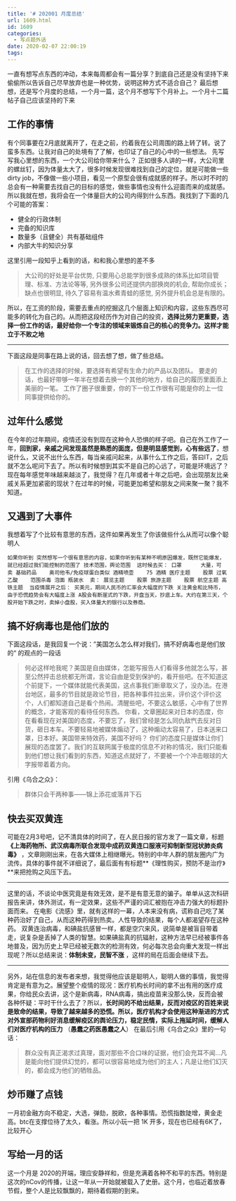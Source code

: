 ```yaml
---
title: '# 202001 月度总结'
url: 1609.html
id: 1609
categories:
  - 写点题外话
date: 2020-02-07 22:00:19
tags:
---
```


一直有想写点东西的冲动，本来每周都会有一篇分享？到底自己还是没有坚持下来 偷偷所以告诉自己尽早放弃也是一种优势，说明这种方式不适合自己？ 最后想想，还是写个月度的总结，一个月一篇，这个月不想写下个月补上。一个月十二篇帖子自己应该坚持的下来

工作的事情
-----

有个同事要在2月底就离开了，在走之前，约着我在公司周围的路上转了转。说了蛮多东西。让我对自己的处境有了了解，也印证了自己的心中的一些想法。 先写写我心里想的东西，一个大公司给你带来什么？ 正如很多人讲的一样，大公司里的螺丝钉，因为体量太大了，很多时候发现很难找到自己的定位，就是可能做一些dirty job，不像做一些小项目，看见一个原型会很有成就感的样子。所以时不时的总会有一种需要去找自己的目标的感觉，做些事情也没有什么迎面而来的成就感。所以我就在想，我将会在一个体量巨大的公司内得到什么东西。我找到了下面的几个可能的答案：

*   健全的行政体制
*   完备的知识库
*   数量多（且健全）共有基础组件
*   内部大牛的知识分享

这里引用一段知乎上看到的话，和和我心里想的差不多

> 大公司的好处是平台优势, 只要用心总能学到很多成熟的体系比如项目管理、标准、方法论等等, 另外很多公司还提供内部换岗的机会, 帮助你成长；缺点也很明显, 待久了容易有温水煮青蛙的感觉, 另外提升机会总是有限的。

所以，在工资的阶段，需要去重点的挖掘这几个层面上知识和内容，这些东西尽可能多的转化为自己的。从而把这段经历作为对自己的投资，**选择比努力更重要，选择一份工作的话，最好给你一个专注的领域来锻炼自己的核心的竞争力。这样才能立于不败之地**

* * *

下面这段是同事在路上说的话，回去想了想，做了些总结。

> 在工作的选择的时候，要选择有希望有生命力的产品以及团队。 要走的话，也最好带够一年半在想着去换一个其他的地方，给自己的履历里面添上美丽的一笔。 工作了圈子很重要，你的下一份工作很有可能是你的上一位同事提供给你的。

过年什么感觉
------

在今年的过年期间，疫情还没有到现在这种令人恐惧的样子吧。自己在外工作了一年，**回到家，亲戚之间发现虽然是熟悉的面庞，但是明显感觉到，心有些远了**，想说什么，又说不出什么东西，每当亲戚问起来，从事什么工作之后，答曰IT，之后就不怎么呢问下去了。所以有时候想到其实不是自己的心远了，可能是环境远了？ 现在每年感觉年味越来越淡了，我觉得？在几年或者十年之后吧，会出现朋友比亲戚关系更加紧密的现状？在过年的时候，可能更加希望和朋友之间来聚一聚？我不知道。

又遇到了大事件
-------

我想着写了个比较有意思的东西，这件如果再发生了你该做些什么从而可以像个聪明人

    如果你听到 突然想写一个很有意思的内容，如果你听到有某种不明原因爆发，既然它能爆发，就已经超过我们能控制的范围了 技术范围，舆论范围  这时候去买： 口罩      大量，可卖 基础药品    奥司他韦/免疫球蛋白类似 酒精喷壶    75 酒精 医疗主题    股票 过氧乙酸    范围杀毒 泡面 瓶装水  卖： 展览主题    股票 旅游主题    股票 航空主题 高铁主题  当疫情展开之后： 买美元，期间人民币的汇率会大幅度的下跌 关注黄金和比特币，由于恐慌趋势会有大幅度上涨 A股会有断崖式的下跌，开盘当天，抄底上车。大约在第三天，个股开始下跌之时，卖掉小盘股，买入体量大的银行以及券商。

搞不好病毒也是他们放的
-----------

下面这段话，是我回复一个说：”美国怎么怎么样对我们，搞不好病毒也是他们放的“ 的观点的一段话

> 何必这样呛我呢？美国是自由媒体，怎能写报告人们看得多他就怎么写，甚至公然抨击总统都无所谓，言论自由是受到保护的，看开些吧。在不知道这个前提下，一个媒体就能代表美国，这点事我们断章取义了，没办法。在港台地区，最多的节目就是政论节目，把各种事件拉出来，评价这个评价这个，人们都知道自己是看个热闹。清醒些吧，不要这么敏感，心中有了世界的概念，才能客观的看待任何东西。 你看，文章圈起来对日本的态度，你在看看现在对美国的态度，不要忘了，我们曾经是怎么同仇敌忾去反对日货，砸日本车。不要轻易地被媒体煽动了，这种煽动太容易了，日本送来口罩，日本好。美国带来特效药，美国不好吗？ 你们的态度只是媒体让你们展现的态度罢了。我们的互联网属于极度的信息不对称的情况，我们只能看到他们想让我们看到的东西，知道这点就好了，不要被一个个冲击眼球的大字报带着着方向。

引用《乌合之众》：

> 群体只会干两种事——锦上添花或落井下石

快去买双黄连
------

可能在2月3号吧，记不清具体的时间了，在人民日报的官方发了一篇文章，标题 **《上海药物所、武汉病毒所联合发现中成药双黄连口服液可抑制新型冠状肺炎病毒》** ，文章刚刚出来，在各大媒体上相继曝光。特别的中年人群的朋友圈内广为流传。具体的事件就不详细说了，最后面有有标题**《理性购买，预防不是治疗》**来把抢购之风压下去。

* * *

这里的话，不谈论中医究竟是有效无效，是不是有意无意的骗子。单单从这次科研报告来讲，体外测试，有一定效果，这些不严谨的词汇被抱在冲击力强大的标题扑面而来。 在电影《流感》里，就有这样的一幕，人本来没有病，谎称自己吃了某种药治好了自己，从而这种药得到热卖。人性导致的结果，每个人都渴望存在这种药。 双黄连治病毒，和碘盐抗感冒一样，都是空穴来风，说简单是被盲目带着走，说复杂是丢掉了人类的智慧。如果碘盐真的抗辐射，这种方法早已经被事件各地普及，因为历史上早已经被无数次的检测有效，何必每次总会向重大发现一样出现呢？所以总结来说：**体制未变，民智不涨** ，这样的局在后面会继续下去。

* * *

另外，站在信息的发布者来想，我觉得他应该是聪明人，聪明人做的事情，我觉得肯定是有意为之。展望整个疫情的现况：医疗机构长时间的拿不出有用的医疗成果，你给民众去讲，这个是新病毒，RNA病毒，搞出疫苗来没那么快，反而会被各种怀疑：平时干什么去了？所以，**长时间的不给出结果，反而对疫区的百姓来说是致命的结果，导致了越来越多的恐慌。所以，医疗机构才会使用这种渐进的方式对外宣部药物利好消息缓解疫区的舆论压力，稳定民情，实际上拖延时间，缓解人们对医疗机构的压力** （**愚蠢之药医愚蠢之人**） 在最后引用《乌合之众》里的一句话：

> 群众没有真正渴求过真理，面对那些不合口味的证据，他们会充耳不闻…凡是能向他们提供幻觉的，都可以很容易地成为他们的主人；凡是让他们幻灭的，都会成为他们的牺牲品。

炒币赚了点钱
------

一月初金融方向不稳定，大选，弹劾，脱欧，各种事情。恐慌指数陡增，黄金走高。btc在支撑位待了太久，看涨。所以小玩一把 1K 开多，现在也已经有6K了，比较开心

写给一月的话
------

这一个月是 2020的开端，理应安静祥和，但是充满着各种不和平的东西。特别是这次的nCov的传播，让这一年从一开始就被载入了史册。这个月，也临近着放春节假，整个人是比较飘飘的，期待着假期的到来。
